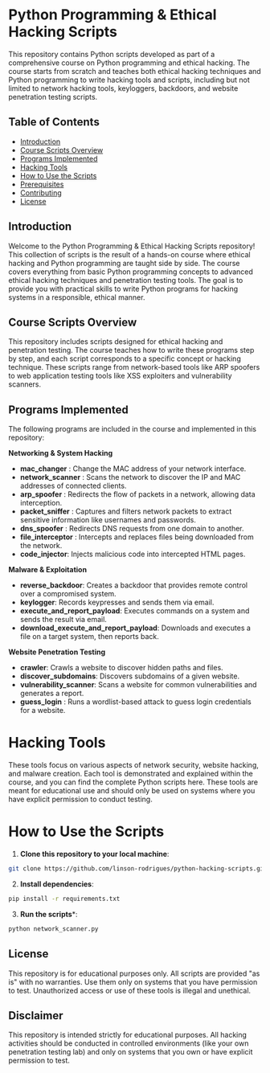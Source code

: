 # Python Programming & Ethical Hacking Scripts

This repository contains Python scripts developed as part of a comprehensive course on Python programming and ethical hacking. The course starts from scratch and teaches both ethical hacking techniques and Python programming to write hacking tools and scripts, including but not limited to network hacking tools, keyloggers, backdoors, and website penetration testing scripts.


## Table of Contents
- [Introduction](#introduction)
- [Course Scripts Overview](#course-scripts-overview)
- [Programs Implemented](#programs-implemented)
- [Hacking Tools](#hacking-tools)
- [How to Use the Scripts](#how-to-use-the-scripts)
- [Prerequisites](#prerequisites)
- [Contributing](#contributing)
- [License](#license)

## Introduction
Welcome to the Python Programming & Ethical Hacking Scripts repository! This collection of scripts is the result of a hands-on course where ethical hacking and Python programming are taught side by side. The course covers everything from basic Python programming concepts to advanced ethical hacking techniques and penetration testing tools. The goal is to provide you with practical skills to write Python programs for hacking systems in a responsible, ethical manner.

## Course Scripts Overview
This repository includes scripts designed for ethical hacking and penetration testing. The course teaches how to write these programs step by step, and each script corresponds to a specific concept or hacking technique. These scripts range from network-based tools like ARP spoofers to web application testing tools like XSS exploiters and vulnerability scanners.

## Programs Implemented
The following programs are included in the course and implemented in this repository:

**Networking & System Hacking**
- **mac_changer** :  Change the MAC address of your network interface.
- **network_scanner** : Scans the network to discover the IP and MAC addresses of connected clients.
- **arp_spoofer** : Redirects the flow of packets in a network, allowing data interception.
- **packet_sniffer** : Captures and filters network packets to extract sensitive information like usernames and passwords.
- **dns_spoofer** : Redirects DNS requests from one domain to another.
- **file_interceptor** : Intercepts and replaces files being downloaded from the network.
- **code_injector**: Injects malicious code into intercepted HTML pages.

**Malware & Exploitation**
- **reverse_backdoor**: Creates a backdoor that provides remote control over a compromised system.
- **keylogger**: Records keypresses and sends them via email.
- **execute_and_report_payload**: Executes commands on a system and sends the result via email.
- **download_execute_and_report_payload**: Downloads and executes a file on a target system, then reports back.

**Website Penetration Testing**
- **crawler**: Crawls a website to discover hidden paths and files.
- **discover_subdomains**: Discovers subdomains of a given website.
- **vulnerability_scanner**: Scans a website for common vulnerabilities and generates a report.
- **guess_login** : Runs a wordlist-based attack to guess login credentials for a website.

# Hacking Tools
These tools focus on various aspects of network security, website hacking, and malware creation. Each tool is demonstrated and explained within the course, and you can find the complete Python scripts here. These tools are meant for educational use and should only be used on systems where you have explicit permission to conduct testing.

# How to Use the Scripts
1. **Clone this repository to your local machine**:
```bash
git clone https://github.com/linson-rodrigues/python-hacking-scripts.git
```


2. **Install dependencies**:
```bash
pip install -r requirements.txt
```

3. **Run the scripts***:
```bash
python network_scanner.py
```


## License
This repository is for educational purposes only. All scripts are provided "as is" with no warranties. Use them only on systems that you have permission to test. Unauthorized access or use of these tools is illegal and unethical.

## Disclaimer
This repository is intended strictly for educational purposes. All hacking activities should be conducted in controlled environments (like your own penetration testing lab) and only on systems that you own or have explicit permission to test.

